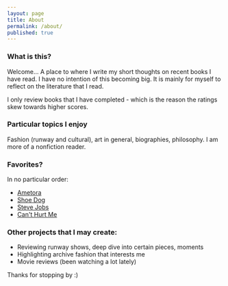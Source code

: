 ```yaml
---
layout: page
title: About
permalink: /about/
published: true
---
```

### What is this?

Welcome...
A place to where I write my short thoughts on recent books I have read. I have no intention of this becoming big. It is mainly for myself to reflect on the literature that I read.

I only review books that I have completed - which is the reason the ratings skew towards higher scores.

### Particular topics I enjoy
Fashion (runway and cultural), art in general, biographies, philosophy. I am more of a nonfiction reader.

### Favorites?
In no particular order:
- [Ametora](https://jinsung-kim.github.io/ametora/)
- [Shoe Dog](https://jinsung-kim.github.io/shoe-dog/)
- [Steve Jobs](https://jinsung-kim.github.io/steve-jobs/)
- [Can't Hurt Me](https://jinsung-kim.github.io/Cant-Hurt-Me/)

### Other projects that I may create:
- Reviewing runway shows, deep dive into certain pieces, moments
- Highlighting archive fashion that interests me
- Movie reviews (been watching a lot lately)

Thanks for stopping by :)
